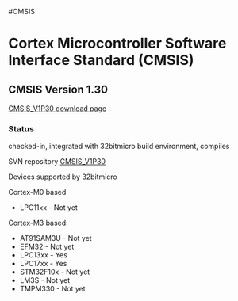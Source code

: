 #CMSIS

# Cortex Microcontroller Software Interface Standard (CMSIS) #


## CMSIS Version 1.30 ##
[CMSIS\_V1P30 download page](http://www.onarm.com/download/download395.asp)

### Status ###
checked-in, integrated with 32bitmicro build environment, compiles

SVN repository
[CMSIS\_V1P30](http://code.google.com/p/32bitmicro/source/browse/#svn/trunk/src/CMSIS_V1P30)

Devices supported by 32bitmicro

Cortex-M0 based
  * LPC11xx   - Not yet

Cortex-M3 based:
  * AT91SAM3U - Not yet
  * EFM32     - Not yet
  * LPC13xx   - Yes
  * LPC17xx   - Yes
  * STM32F10x - Not yet
  * LM3S      - Not yet
  * TMPM330   - Not yet